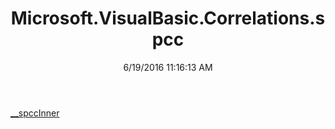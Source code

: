 ﻿---
title: Microsoft.VisualBasic.Correlations.spcc
date: 6/19/2016 11:16:13 AM
---

[__spccInner](T-Microsoft.VisualBasic.Correlations.spcc.__spccInner.html)
